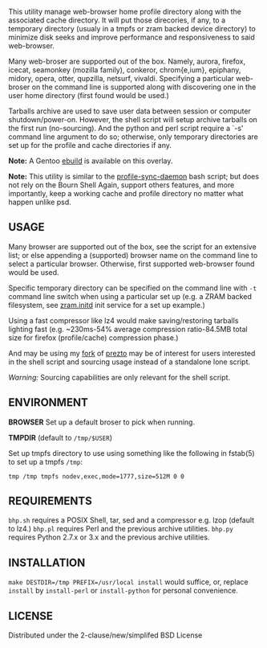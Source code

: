 This utility manage web-browser home profile directory along with the associated
cache directory. It will put those direcories, if any, to a temporary directory
(usualy in a tmpfs or zram backed device directory) to minimize disk seeks and 
improve performance and responsiveness to said web-browser.

Many web-broser are supported out of the box. Namely, aurora, firefox, icecat,
seamonkey (mozilla family), conkeror, chrom{e,ium}, epiphany, midory, opera, otter,
qupzilla, netsurf, vivaldi. Specifying a particular web-broser on the command
line is supported along with discovering one in the user home directory (first
found would be used.)

Tarballs archive are used to save user data between session or computer
shutdown/power-on. However, the shell script will setup archive tarballs
on the first run (no-sourcing). And the python and perl script require
a `-s' command line argument to do so; otherwise, only temporary directories
are set up for the profile and cache directories if any.

**Note:** A Gentoo [ebuild](1) is available on this overlay.

**Note:** This utility is similar to the [profile-sync-daemon](https://github.com/graysky2/profile-sync-daemon)
bash script; but does not rely on the Bourn Shell Again, support others features,
and more importantly, keep a working cache and profile directory no matter what
happen unlike psd.

USAGE
-----

Many browser are supported out of the box, see the script for an extensive list;
or else appending a (supported) browser name on the command line to select a
particular browser. Otherwise, first supported web-browser found would be used.

Specific temporary directory can be specified on the command line with `-t`
command line switch when using a particular set up (e.g. a ZRAM backed filesystem,
see [zram.initd](2) init service for a set up example.)

Using a fast compressor like lz4 would make saving/restoring tarballs lighting
fast (e.g. ~230ms-54% average compression ratio-84.5MB total size for firefox
(profile/cache) compression phase.)

And may be using my [fork](3) of [prezto](4) may be of interest for users
interested in the shell script and sourcing usage instead of a standalone
lone script.

*Warning:* Sourcing capabilities are only relevant for the shell script.

ENVIRONMENT
-----------

**BROWSER**
Set up a default broser to pick when running.

**TMPDIR** (default to `/tmp/$USER`)

Set up tmpfs directory to use using something like the following in
fstab(5) to set up a tmpfs `/tmp`:

	tmp /tmp tmpfs nodev,exec,mode=1777,size=512M 0 0

REQUIREMENTS
------------

`bhp.sh` requires a POSIX Shell, tar, sed and a compressor e.g. lzop (default to lz4.)
`bhp.pl` requires Perl and the previous archive utilities.
`bhp.py` requires Python 2.7.x or 3.x and the previous archive utilities.

INSTALLATION
------------

`make DESTDIR=/tmp PREFIX=/usr/local install` would suffice, or, replace
`install` by `install-perl` or `install-python` for personal convenience.

LICENSE
-------

Distributed under the 2-clause/new/simplifed BSD License

[1]: https://github.com/tokiclover/bar-overlay
[2]: https://github.com/tokiclover/mkinitramfs-ll/tree/master/svc
[3]: https://github.com/tokiclover/prezto
[4]: https://github.com/sorin-ionescu/prezto


